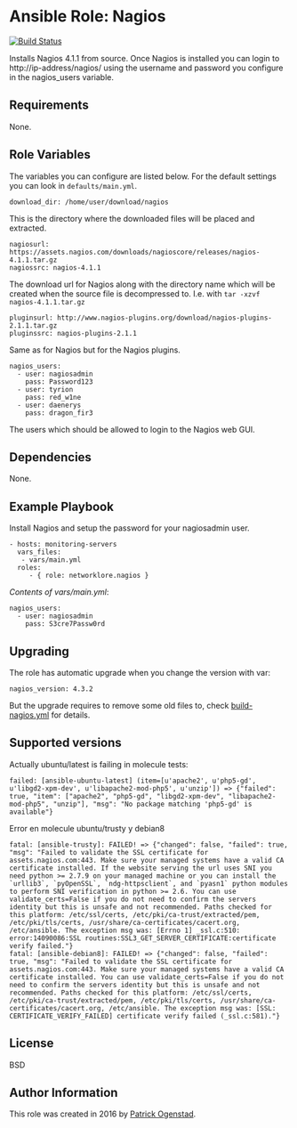 
# Ansible Role: Nagios

[![Build Status](https://travis-ci.org/networklore/ansible-role-nagios.svg?branch=master)](https://travis-ci.org/networklore/ansible-role-nagios)

Installs Nagios 4.1.1 from source. Once Nagios is installed you can login to http://ip-address/nagios/ using the username and password you configure in the nagios_users variable.

## Requirements

None.

## Role Variables

The variables you can configure are listed below. For the default settings you can look in `defaults/main.yml`.

    download_dir: /home/user/download/nagios

This is the directory where the downloaded files will be placed and extracted.

    nagiosurl: https://assets.nagios.com/downloads/nagioscore/releases/nagios-4.1.1.tar.gz
    nagiossrc: nagios-4.1.1

The download url for Nagios along with the directory name which will be created when the source file is
decompressed to. I.e. with `tar -xzvf nagios-4.1.1.tar.gz`

    pluginsurl: http://www.nagios-plugins.org/download/nagios-plugins-2.1.1.tar.gz
    pluginssrc: nagios-plugins-2.1.1

Same as for Nagios but for the Nagios plugins.

    nagios_users:
      - user: nagiosadmin
        pass: Password123
      - user: tyrion
        pass: red_w1ne
      - user: daenerys
        pass: dragon_fir3

The users which should be allowed to login to the Nagios web GUI.

## Dependencies

None.

## Example Playbook

Install Nagios and setup the password for your nagiosadmin user.

    - hosts: monitoring-servers
      vars_files:
       - vars/main.yml    
      roles:
         - { role: networklore.nagios }

*Contents of vars/main.yml*:

    nagios_users:
      - user: nagiosadmin
        pass: S3cre7Passw0rd

## Upgrading

The role has automatic upgrade when you change the version with var: 

    nagios_version: 4.3.2

But the upgrade requires to remove some old files to, check [build-nagios.yml](tasks/build-nagios.yml) for details.

## Supported versions

Actually ubuntu/latest is failing in molecule tests: 

```shell
failed: [ansible-ubuntu-latest] (item=[u'apache2', u'php5-gd', u'libgd2-xpm-dev', u'libapache2-mod-php5', u'unzip']) => {"failed": true, "item": ["apache2", "php5-gd", "libgd2-xpm-dev", "libapache2-mod-php5", "unzip"], "msg": "No package matching 'php5-gd' is available"}
```

Error en molecule ubuntu/trusty y debian8

```
fatal: [ansible-trusty]: FAILED! => {"changed": false, "failed": true, "msg": "Failed to validate the SSL certificate for assets.nagios.com:443. Make sure your managed systems have a valid CA certificate installed. If the website serving the url uses SNI you need python >= 2.7.9 on your managed machine or you can install the `urllib3`, `pyOpenSSL`, `ndg-httpsclient`, and `pyasn1` python modules to perform SNI verification in python >= 2.6. You can use validate_certs=False if you do not need to confirm the servers identity but this is unsafe and not recommended. Paths checked for this platform: /etc/ssl/certs, /etc/pki/ca-trust/extracted/pem, /etc/pki/tls/certs, /usr/share/ca-certificates/cacert.org, /etc/ansible. The exception msg was: [Errno 1] _ssl.c:510: error:14090086:SSL routines:SSL3_GET_SERVER_CERTIFICATE:certificate verify failed."}
fatal: [ansible-debian8]: FAILED! => {"changed": false, "failed": true, "msg": "Failed to validate the SSL certificate for assets.nagios.com:443. Make sure your managed systems have a valid CA certificate installed. You can use validate_certs=False if you do not need to confirm the servers identity but this is unsafe and not recommended. Paths checked for this platform: /etc/ssl/certs, /etc/pki/ca-trust/extracted/pem, /etc/pki/tls/certs, /usr/share/ca-certificates/cacert.org, /etc/ansible. The exception msg was: [SSL: CERTIFICATE_VERIFY_FAILED] certificate verify failed (_ssl.c:581)."}
```


## License

BSD

## Author Information

This role was created in 2016 by [Patrick Ogenstad](http://networklore.com).
